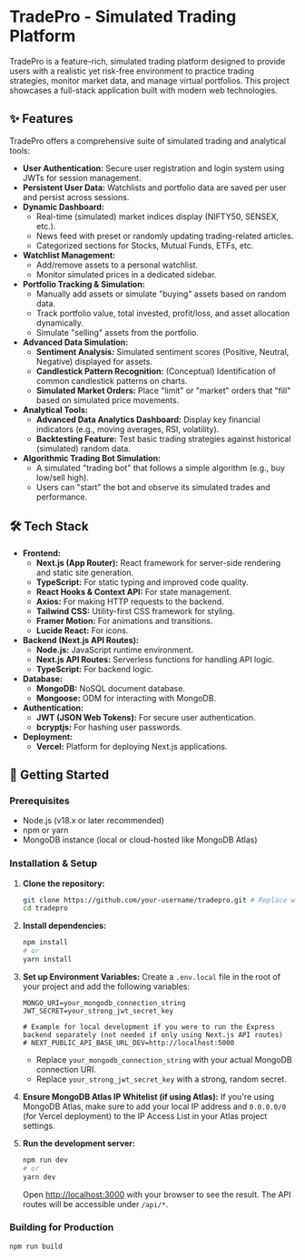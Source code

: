 # TradePro - Simulated Trading Platform

TradePro is a feature-rich, simulated trading platform designed to provide users with a realistic yet risk-free environment to practice trading strategies, monitor market data, and manage virtual portfolios. This project showcases a full-stack application built with modern web technologies.

## ✨ Features

TradePro offers a comprehensive suite of simulated trading and analytical tools:

- **User Authentication:** Secure user registration and login system using JWTs for session management.
- **Persistent User Data:** Watchlists and portfolio data are saved per user and persist across sessions.
- **Dynamic Dashboard:**
  - Real-time (simulated) market indices display (NIFTY50, SENSEX, etc.).
  - News feed with preset or randomly updating trading-related articles.
  - Categorized sections for Stocks, Mutual Funds, ETFs, etc.
- **Watchlist Management:**
  - Add/remove assets to a personal watchlist.
  - Monitor simulated prices in a dedicated sidebar.
- **Portfolio Tracking & Simulation:**
  - Manually add assets or simulate "buying" assets based on random data.
  - Track portfolio value, total invested, profit/loss, and asset allocation dynamically.
  - Simulate "selling" assets from the portfolio.
- **Advanced Data Simulation:**
  - **Sentiment Analysis:** Simulated sentiment scores (Positive, Neutral, Negative) displayed for assets.
  - **Candlestick Pattern Recognition:** (Conceptual) Identification of common candlestick patterns on charts.
  - **Simulated Market Orders:** Place "limit" or "market" orders that "fill" based on simulated price movements.
- **Analytical Tools:**
  - **Advanced Data Analytics Dashboard:** Display key financial indicators (e.g., moving averages, RSI, volatility).
  - **Backtesting Feature:** Test basic trading strategies against historical (simulated) random data.
- **Algorithmic Trading Bot Simulation:**
  - A simulated "trading bot" that follows a simple algorithm (e.g., buy low/sell high).
  - Users can "start" the bot and observe its simulated trades and performance.

## 🛠️ Tech Stack

- **Frontend:**
  - **Next.js (App Router):** React framework for server-side rendering and static site generation.
  - **TypeScript:** For static typing and improved code quality.
  - **React Hooks & Context API:** For state management.
  - **Axios:** For making HTTP requests to the backend.
  - **Tailwind CSS:** Utility-first CSS framework for styling.
  - **Framer Motion:** For animations and transitions.
  - **Lucide React:** For icons.
- **Backend (Next.js API Routes):**
  - **Node.js:** JavaScript runtime environment.
  - **Next.js API Routes:** Serverless functions for handling API logic.
  - **TypeScript:** For backend logic.
- **Database:**
  - **MongoDB:** NoSQL document database.
  - **Mongoose:** ODM for interacting with MongoDB.
- **Authentication:**
  - **JWT (JSON Web Tokens):** For secure user authentication.
  - **bcryptjs:** For hashing user passwords.
- **Deployment:**
  - **Vercel:** Platform for deploying Next.js applications.

## 🚀 Getting Started

### Prerequisites

- Node.js (v18.x or later recommended)
- npm or yarn
- MongoDB instance (local or cloud-hosted like MongoDB Atlas)

### Installation & Setup

1.  **Clone the repository:**

    ```bash
    git clone https://github.com/your-username/tradepro.git # Replace with your repo URL
    cd tradepro
    ```

2.  **Install dependencies:**

    ```bash
    npm install
    # or
    yarn install
    ```

3.  **Set up Environment Variables:**
    Create a `.env.local` file in the root of your project and add the following variables:

    ```env
    MONGO_URI=your_mongodb_connection_string
    JWT_SECRET=your_strong_jwt_secret_key

    # Example for local development if you were to run the Express backend separately (not needed if only using Next.js API routes)
    # NEXT_PUBLIC_API_BASE_URL_DEV=http://localhost:5000
    ```

    - Replace `your_mongodb_connection_string` with your actual MongoDB connection URI.
    - Replace `your_strong_jwt_secret_key` with a strong, random secret.

4.  **Ensure MongoDB Atlas IP Whitelist (if using Atlas):**
    If you're using MongoDB Atlas, make sure to add your local IP address and `0.0.0.0/0` (for Vercel deployment) to the IP Access List in your Atlas project settings.

5.  **Run the development server:**
    ```bash
    npm run dev
    # or
    yarn dev
    ```
    Open [http://localhost:3000](http://localhost:3000) with your browser to see the result. The API routes will be accessible under `/api/*`.

### Building for Production

```bash
npm run build
```
